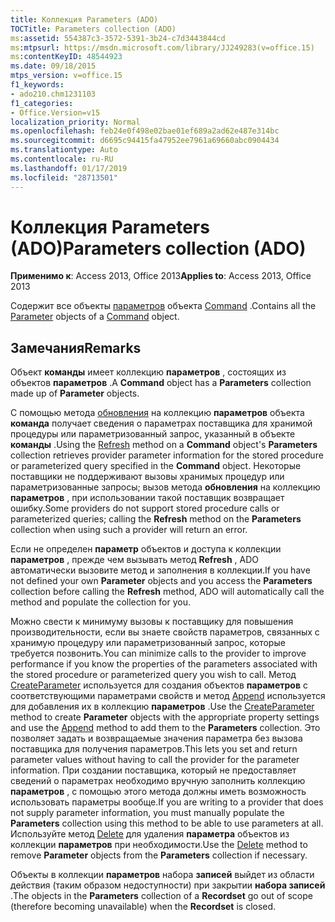```yaml
---
title: Коллекция Parameters (ADO)
TOCTitle: Parameters collection (ADO)
ms:assetid: 554387c3-3572-5391-3b24-c7d3443844cd
ms:mtpsurl: https://msdn.microsoft.com/library/JJ249283(v=office.15)
ms:contentKeyID: 48544923
ms.date: 09/18/2015
mtps_version: v=office.15
f1_keywords:
- ado210.chm1231103
f1_categories:
- Office.Version=v15
localization_priority: Normal
ms.openlocfilehash: feb24e0f498e02bae01ef689a2ad62e487e314bc
ms.sourcegitcommit: d6695c94415fa47952ee7961a69660abc0904434
ms.translationtype: Auto
ms.contentlocale: ru-RU
ms.lasthandoff: 01/17/2019
ms.locfileid: "28713501"
---
```

# <a name="parameters-collection-ado"></a><span data-ttu-id="b435b-102">Коллекция Parameters (ADO)</span><span class="sxs-lookup"><span data-stu-id="b435b-102">Parameters collection (ADO)</span></span>


<span data-ttu-id="b435b-103">**Применимо к**: Access 2013, Office 2013</span><span class="sxs-lookup"><span data-stu-id="b435b-103">**Applies to**: Access 2013, Office 2013</span></span>

<span data-ttu-id="b435b-104">Содержит все объекты [параметров](parameter-object-ado.md) объекта [Command](command-object-ado.md) .</span><span class="sxs-lookup"><span data-stu-id="b435b-104">Contains all the [Parameter](parameter-object-ado.md) objects of a [Command](command-object-ado.md) object.</span></span>

## <a name="remarks"></a><span data-ttu-id="b435b-105">Замечания</span><span class="sxs-lookup"><span data-stu-id="b435b-105">Remarks</span></span>

<span data-ttu-id="b435b-106">Объект **команды** имеет коллекцию **параметров** , состоящих из объектов **параметров** .</span><span class="sxs-lookup"><span data-stu-id="b435b-106">A **Command** object has a **Parameters** collection made up of **Parameter** objects.</span></span>

<span data-ttu-id="b435b-107">С помощью метода [обновления](refresh-method-ado.md) на коллекцию **параметров** объекта **команда** получает сведения о параметрах поставщика для хранимой процедуры или параметризованный запрос, указанный в объекте **команды** .</span><span class="sxs-lookup"><span data-stu-id="b435b-107">Using the [Refresh](refresh-method-ado.md) method on a **Command** object's **Parameters** collection retrieves provider parameter information for the stored procedure or parameterized query specified in the **Command** object.</span></span> <span data-ttu-id="b435b-108">Некоторые поставщики не поддерживают вызовы хранимых процедур или параметризованные запросы; вызов метода **обновления** на коллекцию **параметров** , при использовании такой поставщик возвращает ошибку.</span><span class="sxs-lookup"><span data-stu-id="b435b-108">Some providers do not support stored procedure calls or parameterized queries; calling the **Refresh** method on the **Parameters** collection when using such a provider will return an error.</span></span>

<span data-ttu-id="b435b-109">Если не определен **параметр** объектов и доступа к коллекции **параметров** , прежде чем вызывать метод **Refresh** , ADO автоматически вызовите метод и заполнения в коллекции.</span><span class="sxs-lookup"><span data-stu-id="b435b-109">If you have not defined your own **Parameter** objects and you access the **Parameters** collection before calling the **Refresh** method, ADO will automatically call the method and populate the collection for you.</span></span>

<span data-ttu-id="b435b-110">Можно свести к минимуму вызовы к поставщику для повышения производительности, если вы знаете свойств параметров, связанных с хранимую процедуру или параметризованный запрос, которые требуется позвонить.</span><span class="sxs-lookup"><span data-stu-id="b435b-110">You can minimize calls to the provider to improve performance if you know the properties of the parameters associated with the stored procedure or parameterized query you wish to call.</span></span> <span data-ttu-id="b435b-111">Метод [CreateParameter](createparameter-method-ado.md) используется для создания объектов **параметров** с соответствующими параметрами свойств и метод [Append](append-method-ado.md) используется для добавления их в коллекцию **параметров** .</span><span class="sxs-lookup"><span data-stu-id="b435b-111">Use the [CreateParameter](createparameter-method-ado.md) method to create **Parameter** objects with the appropriate property settings and use the [Append](append-method-ado.md) method to add them to the **Parameters** collection.</span></span> <span data-ttu-id="b435b-112">Это позволяет задать и возвращаемые значения параметра без вызова поставщика для получения параметров.</span><span class="sxs-lookup"><span data-stu-id="b435b-112">This lets you set and return parameter values without having to call the provider for the parameter information.</span></span> <span data-ttu-id="b435b-113">При создании поставщика, который не предоставляет сведений о параметрах необходимо вручную заполнить коллекцию **параметров** , с помощью этого метода должны иметь возможность использовать параметры вообще.</span><span class="sxs-lookup"><span data-stu-id="b435b-113">If you are writing to a provider that does not supply parameter information, you must manually populate the **Parameters** collection using this method to be able to use parameters at all.</span></span> <span data-ttu-id="b435b-114">Используйте метод [Delete](delete-method-ado-parameters-collection.md) для удаления **параметра** объектов из коллекции **параметров** при необходимости.</span><span class="sxs-lookup"><span data-stu-id="b435b-114">Use the [Delete](delete-method-ado-parameters-collection.md) method to remove **Parameter** objects from the **Parameters** collection if necessary.</span></span>

<span data-ttu-id="b435b-115">Объекты в коллекции **параметров** набора **записей** выйдет из области действия (таким образом недоступности) при закрытии **набора записей** .</span><span class="sxs-lookup"><span data-stu-id="b435b-115">The objects in the **Parameters** collection of a **Recordset** go out of scope (therefore becoming unavailable) when the **Recordset** is closed.</span></span>

